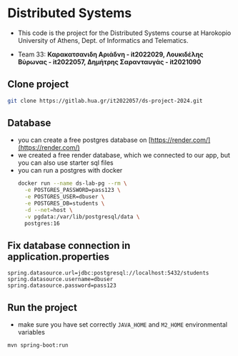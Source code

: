 # Distributed Systems 

* This code is the project for the Distributed Systems 
course at Harokopio University of Athens, Dept. of Informatics and Telematics.

* Team 33: **Καρακατσανιδη Αριάδνη - it2022029, 
             Λουκιδέλης Βύρωνας - it2022057, 
             Δημήτρης Σαρανταυγάς - it2021090**

## Clone project

```bash
git clone https://gitlab.hua.gr/it2022057/ds-project-2024.git
```
## Database
* you can create a free postgres database on [https://render.com/](https://render.com/)
* we created a free render database, which we connected to our app, but you can 
also use starter sql files
* you can run a postgres with docker
  ```bash
  docker run --name ds-lab-pg --rm \
    -e POSTGRES_PASSWORD=pass123 \
    -e POSTGRES_USER=dbuser \
    -e POSTGRES_DB=students \
    -d --net=host \
    -v pgdata:/var/lib/postgresql/data \
    postgres:16
  ```

## Fix database connection in application.properties

```properties
spring.datasource.url=jdbc:postgresql://localhost:5432/students
spring.datasource.username=dbuser
spring.datasource.password=pass123
```
## Run the project
* make sure you have set correctly ``JAVA_HOME`` and ``M2_HOME`` environmental variables
```bash
mvn spring-boot:run
```